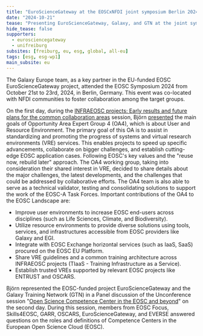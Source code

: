 ```yaml
---
title: "EuroScienceGateway at the EOSCxNFDI joint symposium Berlin 2024"
date: "2024-10-21"
tease: "Presenting EuroScienceGateway, Galaxy, and GTN at the joint symposium of EOSC and NFDI 2024"
hide_tease: false
supporters:
  - eurosciencegateway
  - unifreiburg
subsites: [freiburg, eu, esg, global, all-eu]
tags: [esg, esg-wp1]
main_subsite: eu
---
```


The Galaxy Europe team, as a key partner in the EU-funded EOSC EuroScienceGateway project, attended the EOSC Symposium 2024 from October 21st to 23rd, 2024, in Berlin, Germany.
This event was co-located with NFDI communities to foster collaboration among the target groups.

On the first day, during the [INFRAEOSC projects: Early results and future plans for the common collaboration areas](https://eosc.eu/eosc-symposium-2024-outcomes-and-resources/) session,
Björn [presented](https://youtu.be/0-Sx1xJ5RN8?feature=shared&t=1807) the main goals of Opportunity Area Expert Group 4 (OA4), which is about User and Resource Environment.
The primary goal of this OA is to assist in standardizing and promoting the progress of systems and virtual research environments (VRE) services. This enables projects to speed up specific advancements,
collaborate on bigger challenges, and establish cutting-edge EOSC application cases.
Following EOSC's key values and the "reuse now, rebuild later" approach. The OA4 working group, taking into consideration their shared interest in VRE, decided to share details about the major challenges,
the latest developments, and the challenges that could be addressed by collaborative efforts.
The OA4 team is also able to serve as a technical validator, testing and consolidating solutions to support the work of the EOSC-A Task Forces.
Important contributions of the OA4 to the EOSC Landscape are:

- Improve user environments to increase EOSC end-users across disciplines (such as Life Sciences, Climate, and Biodiversity).
- Utilize resource environments to provide diverse solutions using tools, services, and infrastructures accessible from EOSC providers like Galaxy and EGI.
- Integrate with EOSC Exchange horizontal services (such as IaaS, SaaS) procured on the EOSC EU Platform.
- Share VRE guidelines and a common training architecture across INFRAEOSC projects (TIaaS - Training Infrastructure as a Service).
- Establish trusted VREs supported by relevant EOSC projects like ENTRUST and OSCARS.

Björn represented the EOSC-funded project EuroScienceGateway and the Galaxy Training Network (GTN) in a Panel discussion of the Unconference session
"[Open Science Competence Center in the EOSC and beyond](https://www.youtube.com/watch?v=kCNQMH_De5g)" on the second day. During this session, members from EOSC Focus, Skills4EOSC, GARR, OSCARS, EuroScienceGateway,
and EVERSE answered questions on the roles and definitions of Competence Centers in the European Open Science Cloud (EOSC).
